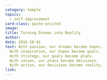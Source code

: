 ```yaml
---
category: temple
topics:
  - self-improvement
card-class: quote-uncited
image:
title: Turning Dreams into Reality
author:
date: 2016-10-01
text: With passion, our dreams become hopes.
  With inspiration, our hopes become goals.
  With strategy, our goals become plans.
  With values, our plans become decisions.
  With action, our decisions become reality.
link:
---
```

